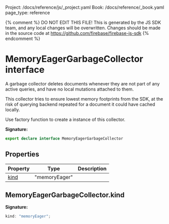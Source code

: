 Project: /docs/reference/js/_project.yaml
Book: /docs/reference/_book.yaml
page_type: reference

{% comment %}
DO NOT EDIT THIS FILE!
This is generated by the JS SDK team, and any local changes will be
overwritten. Changes should be made in the source code at
https://github.com/firebase/firebase-js-sdk
{% endcomment %}

# MemoryEagerGarbageCollector interface
A garbage collector deletes documents whenever they are not part of any active queries, and have no local mutations attached to them.

This collector tries to ensure lowest memory footprints from the SDK, at the risk of querying backend repeated for a document it could have cached locally.

Use factory function  to create a instance of this collector.

<b>Signature:</b>

```typescript
export declare interface MemoryEagerGarbageCollector 
```

## Properties

|  Property | Type | Description |
|  --- | --- | --- |
|  [kind](./firestore_.memoryeagergarbagecollector.md#memoryeagergarbagecollectorkind) | "memoryEager" |  |

## MemoryEagerGarbageCollector.kind

<b>Signature:</b>

```typescript
kind: "memoryEager";
```
